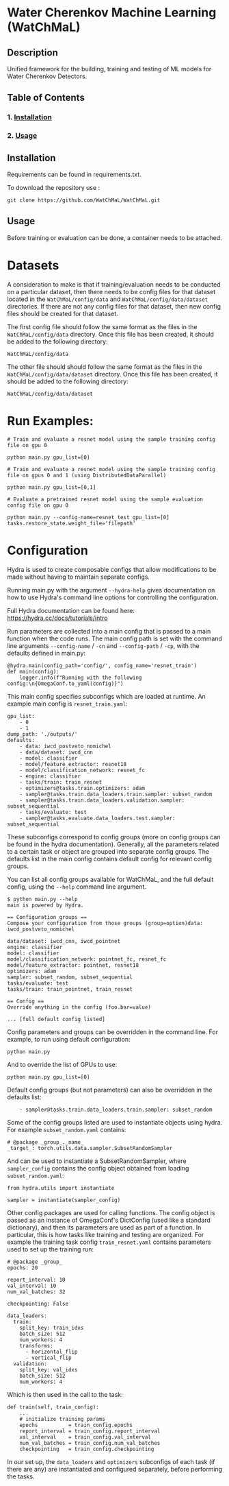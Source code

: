 # Water Cherenkov Machine Learning (WatChMaL)

## Description

Unified framework for the building, training and testing of ML models for Water Cherenkov Detectors.

## Table of Contents

### 1. [Installation](#installation)
### 2. [Usage](#usage)

## Installation <a id="installation"></a>

Requirements can be found in requirements.txt.

To download the repository use :

`git clone https://github.com/WatChMaL/WatChMaL.git`

## Usage

Before training or evaluation can be done, a container needs to be attached.

# Datasets

A consideration to make is that if training/evaluation needs to be conducted on a particular dataset, then there needs to be config files for that dataset located in the `WatChMaL/config/data` and `WatChMaL/config/data/dataset` directories. If there are not any config files for that dataset, then new config files should be created for that dataset. 

The first config file should follow the same format as the files in the `WatChMaL/config/data` directory. Once this file has been created, it should be added to the following directory:  

`WatChMaL/config/data`

The other file should should follow the same format as the files in the `WatChMaL/config/data/dataset` directory. Once this file has been created, it should be added to the following directory:  

`WatChMaL/config/data/dataset`

# Run Examples:

```
# Train and evaluate a resnet model using the sample training config file on gpu 0

python main.py gpu_list=[0]
```

```
# Train and evaluate a resnet model using the sample training config file on gpus 0 and 1 (using DistributedDataParallel)

python main.py gpu_list=[0,1]
```

```
# Evaluate a pretrained resnet model using the sample evaluation config file on gpu 0

python main.py --config-name=resnet_test gpu_list=[0] tasks.restore_state.weight_file='filepath'
```

# Configuration

Hydra is used to create composable configs that allow modifications to be made without having to maintain separate configs.

Running main.py with the argument `--hydra-help` gives documentation on how to use Hydra's command line options for controlling the configuration.

Full Hydra documentation can be found here: https://hydra.cc/docs/tutorials/intro

Run parameters are collected into a main config that is passed to a main function when the code runs. The main config path is set with the command line arguments `--config-name` / `-cn` and `--config-path` / `-cp`, with the defaults defined in main.py:

```
@hydra.main(config_path='config/', config_name='resnet_train')
def main(config):
    logger.info(f"Running with the following config:\n{OmegaConf.to_yaml(config)}")
```

This main config specifies subconfigs which are loaded at runtime. An example main config is `resnet_train.yaml`:

```
gpu_list:
    - 0
    - 1
dump_path: './outputs/'
defaults:
    - data: iwcd_postveto_nomichel
    - data/dataset: iwcd_cnn
    - model: classifier
    - model/feature_extractor: resnet18
    - model/classification_network: resnet_fc
    - engine: classifier
    - tasks/train: train_resnet
    - optimizers@tasks.train.optimizers: adam
    - sampler@tasks.train.data_loaders.train.sampler: subset_random
    - sampler@tasks.train.data_loaders.validation.sampler: subset_sequential
    - tasks/evaluate: test
    - sampler@tasks.evaluate.data_loaders.test.sampler: subset_sequential

```

These subconfigs correspond to config groups (more on config groups can be found in the hydra documentation). Generally, all the parameters related to a certain task or object are grouped into separate config groups. The defaults list in the main config contains default config for relevant config groups.

You can list all config groups available for WatChMaL, and the full default config, using the `--help` command line argument.

```
$ python main.py --help
main is powered by Hydra.

== Configuration groups ==
Compose your configuration from those groups (group=option)data: iwcd_postveto_nomichel

data/dataset: iwcd_cnn, iwcd_pointnet
engine: classifier
model: classifier
model/classification_network: pointnet_fc, resnet_fc
model/feature_extractor: pointnet, resnet18
optimizers: adam
sampler: subset_random, subset_sequential
tasks/evaluate: test
tasks/train: train_pointnet, train_resnet

== Config ==
Override anything in the config (foo.bar=value)

... [full default config listed]
```

Config parameters and groups can be overridden in the command line. For example, to run using default configuration:

```
python main.py
```

And to override the list of GPUs to use:

```
python main.py gpu_list=[0]
```

Default config groups (but not parameters) can also be overridden in the defaults list:

```
    - sampler@tasks.train.data_loaders.train.sampler: subset_random
```

Some of the config groups listed are used to instantiate objects using hydra. For example `subset_random.yaml` contains:

```
# @package _group_._name_
_target_: torch.utils.data.sampler.SubsetRandomSampler
```

And can be used to instantiate a SubsetRandomSampler, where `sampler_config` contains the config object obtained from loading `subset_random.yaml`:

```
from hydra.utils import instantiate

sampler = instantiate(sampler_config)
```

Other config packages are used for calling functions. The config object is passed as an instance of OmegaConf's DictConfig (used like a standard dictionary), and then its parameters are used as part of a function. In particular, this is how tasks like training and testing are organized. For example the training task config `train_resnet.yaml` contains parameters used to set up the training run:

```
# @package _group_
epochs: 20

report_interval: 10
val_interval: 10
num_val_batches: 32

checkpointing: False

data_loaders:
  train:
    split_key: train_idxs
    batch_size: 512
    num_workers: 4
    transforms:
      - horizontal_flip
      - vertical_flip
  validation:
    split_key: val_idxs
    batch_size: 512
    num_workers: 4
```
Which is then used in the call to the task:

```
def train(self, train_config):
    ...
    # initialize training params
    epochs          = train_config.epochs
    report_interval = train_config.report_interval
    val_interval    = train_config.val_interval
    num_val_batches = train_config.num_val_batches
    checkpointing   = train_config.checkpointing
```
In our set up, the `data_loaders` and `optimizers` subconfigs of each task (if there are any) are instantiated and configured separately, before performing the tasks.
